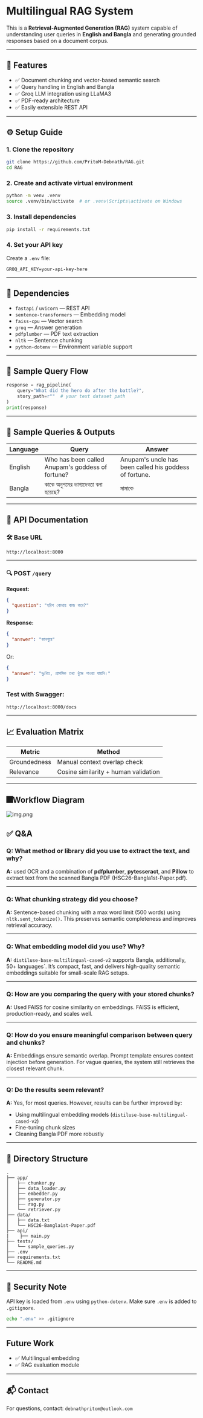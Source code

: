 #  Multilingual RAG System 

This is a **Retrieval-Augmented Generation (RAG)** system capable of understanding user queries in **English and Bangla**  and generating grounded responses based on a document corpus. 

---

## 📌 Features

- ✅ Document chunking and vector-based semantic search
- ✅ Query handling in English and Bangla
- ✅ Groq LLM integration using LLaMA3
- ✅ PDF-ready architecture
- ✅ Easily extensible REST API 

---

## ⚙️ Setup Guide

### 1. Clone the repository
```bash
git clone https://github.com/PritoM-Debnath/RAG.git
cd RAG
```

### 2. Create and activate virtual environment
```bash
python -m venv .venv
source .venv/bin/activate  # or .venv\Scripts\activate on Windows
```

### 3. Install dependencies
```bash
pip install -r requirements.txt
```

### 4. Set your API key
Create a `.env` file:
```env
GROQ_API_KEY=your-api-key-here
```

---

## 🧰 Dependencies

- `fastapi` / `uvicorn` — REST API
- `sentence-transformers` — Embedding model
- `faiss-cpu` — Vector search
- `groq` — Answer generation
- `pdfplumber` — PDF text extraction
- `nltk` — Sentence chunking
- `python-dotenv` — Environment variable support

---

## 🔎 Sample Query Flow

```python
response = rag_pipeline(
    query="What did the hero do after the battle?",
    story_path=r""  # your text dataset path 
)
print(response)
```

---

## 🧪 Sample Queries & Outputs

| Language | Query                                     | Answer           |
|----------|-------------------------------------------|------------------|
| English  | Who has been called Anupam's goddess of fortune?    | Anupam's uncle has been called his goddess of fortune.|
| Bangla   | কাকে অনুপমের ভাগ্যদেবতা বলা হয়েছে?       | মামাকে            |


---

## 📑 API Documentation 


### 🛠️ Base URL
```
http://localhost:8000
```

---

### 🔍 POST `/query`

**Request:**
```json
{
  "question": "হরিশ কোথায় কাজ করে?"
}
```

**Response:**
```json
{
  "answer": "কানপুরে"
}
```

Or:
```json
{
  "answer": "দুঃখিত, প্রাসঙ্গিক তথ্য খুঁজে পাওয়া যায়নি।"
}
```

### Test with Swagger:
```
http://localhost:8000/docs
```

---


## 📈 Evaluation Matrix 

| Metric        | Method                                 |
|---------------|----------------------------------------|
| Groundedness  | Manual context overlap check           |
| Relevance     | Cosine similarity + human validation   |

---
## 🎆Workflow Diagram
![img.png](img.png)
## ✅ Q&A

### Q: What method or library did you use to extract the text, and why?
**A:**  used OCR and a combination of **pdfplumber**, **pytesseract**, and **Pillow** to extract text from the scanned Bangla PDF (HSC26-Bangla1st-Paper.pdf).

---

### Q: What chunking strategy did you choose?
**A:** Sentence-based chunking with a max word limit (500 words) using `nltk.sent_tokenize()`. This preserves semantic completeness and improves retrieval accuracy.

---

### Q: What embedding model did you use? Why?
**A:** `distiluse-base-multilingual-cased-v2` supports Bangla, additionally, 50+ languages`. It’s compact, fast, and delivers high-quality semantic embeddings suitable for small-scale RAG setups.

---

### Q: How are you comparing the query with your stored chunks?
**A:** Used FAISS for cosine similarity on embeddings. FAISS is efficient, production-ready, and scales well.

---

### Q: How do you ensure meaningful comparison between query and chunks?
**A:** Embeddings ensure semantic overlap. Prompt template ensures context injection before generation. For vague queries, the system still retrieves the closest relevant chunk.

---

### Q: Do the results seem relevant?
**A:** Yes, for most queries. However, results can be further improved by:
- Using multilingual embedding models (`distiluse-base-multilingual-cased-v2`)
- Fine-tuning chunk sizes
- Cleaning Bangla PDF more robustly

---

## 📂 Directory Structure

```
.
├── app/
│   ├── chunker.py
│   ├── data_loader.py
│   ├── embedder.py
│   ├── generator.py
│   ├── rag.py
│   └── retriever.py
├── data/
│   ├── data.txt
│   └── HSC26-Bangla1st-Paper.pdf
├── api/
|    ├── main.py
├── tests/
│   └── sample_queries.py
├── .env
├── requirements.txt
└── README.md
```

---

## 🔐 Security Note

API key is loaded from `.env` using `python-dotenv`. Make sure `.env` is added to `.gitignore`.

```bash
echo ".env" >> .gitignore
```

---

##  Future Work


- ✅ Multilingual embedding
- ✅ RAG evaluation module

---

## 📬 Contact

For questions, contact: `debnathpritom@outlook.com`  

